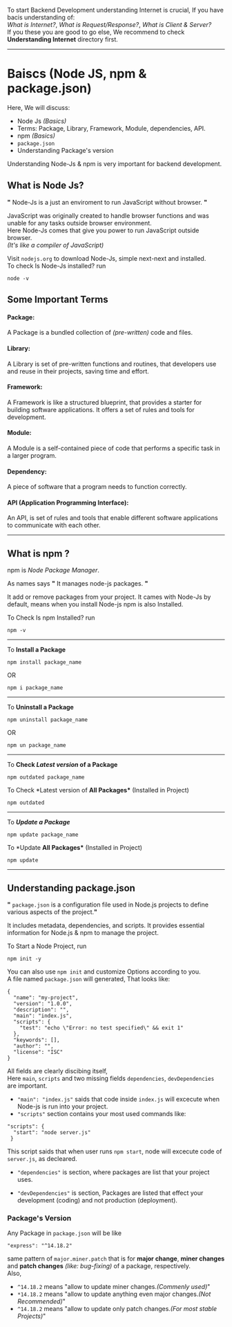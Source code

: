To start Backend Development understanding Internet is crucial, If you have bacis understanding of:\
_What is Internet?_, _What is Request/Response?_, _What is Client & Server?_\
If you these you are good to go else, We recommend to check **Understanding Internet** directory first.

---

# Baiscs (Node JS, npm & package.json)
Here, We will discuss:
- Node Js *(Basics)*
- Terms: Package, Library, Framework, Module, dependencies, API.
- npm *(Basics)*
- `package.json`
- Understanding Package's version 

Understanding Node-Js & npm is very important for backend development.


## What is Node Js?

**"** Node-Js is a just an enviroment to run JavaScript without browser. **"**

JavaScript was originally created to handle browser functions and was unable for any tasks outside browser environment.\
Here Node-Js comes that give you power to run JavaScript outside browser.\
_(It's like a compiler of JavaScript)_

Visit `nodejs.org` to download Node-Js, simple next-next and installed.\
To check Is Node-Js installed? run

```
node -v
```

## Some Important Terms

#### **Package**:

A Package is a bundled collection of _(pre-written)_ code and files.

#### **Library**:

A Library is set of pre-written functions and routines, that developers use and reuse in their projects, saving time and effort.

#### **Framework**:

A Framework is like a structured blueprint, that provides a starter for building software applications. It offers a set of rules and tools for development.

#### **Module**:

A Module is a self-contained piece of code that performs a specific task in a larger program.

#### **Dependency**:

A piece of software that a program needs to function correctly.

#### **API (Application Programming Interface)**:

An API, is set of rules and tools that enable different software applications to communicate with each other.

---

## What is npm ?

npm is _Node Package Manager_.

As names says **"** It manages node-js packages. **"**

It add or remove packages from your project. It cames with Node-Js by default, means when you install Node-js npm is also Installed.

To Check Is npm Installed? run

```
npm -v
```

---

To **Install a Package**

```
npm install package_name
```

OR

```
npm i package_name
```

---

To **Uninstall a Package**

```
npm uninstall package_name
```

OR

```
npm un package_name
```

---

To **Check _Latest version_ of a Package**

```
npm outdated package_name
```

To Check \*Latest version of **All Packages\*** (Installed in Project)

```
npm outdated
```

---

To **_Update a Package_**

```
npm update package_name
```

To \*Update **All Packages\*** (Installed in Project)

```
npm update
```

---

## Understanding **package.json**

**"** `package.json` is a configuration file used in Node.js projects to define various aspects of the project.**"**

It includes metadata, dependencies, and scripts. It provides essential information for Node.js & npm to manage the project.

To Start a Node Project, run

```
npm init -y
```

You can also use `npm init` and customize Options according to you.\
A file named `package.json` will generated, That looks like:

```
{
  "name": "my-project",
  "version": "1.0.0",
  "description": "",
  "main": "index.js",
  "scripts": {
    "test": "echo \"Error: no test specified\" && exit 1"
  },
  "keywords": [],
  "author": "",
  "license": "ISC"
}

```

All fields are clearly discibing itself,\
Here `main`, `scripts` and two missing fields `dependencies`, `devDependencies` are important.

- `"main": "index.js"` saids that code inside `index.js` will excecute when Node-js is run into your project.
- `"scripts"` section contains your most used commands like:

```
"scripts": {
  "start": "node server.js"
 }
```

This script saids that when user runs `npm start`, node will excecute code of `server.js`, as decleared.

- `"dependencies"` is section, where packages are list that your project uses.

- `"devDependencies"` is section, Packages are listed that effect your development (coding) and not production (deployment).

### Package's Version
Any Package in `package.json` will be like 
```
"express": "^14.18.2"
```
 same pattern of `major.miner.patch` that is for **major change**, **miner changes** and **patch changes** *(like: bug-fixing)* of a package, respectively. \
Also,
- `^14.18.2` means "allow to update miner changes.*(Commenly used)*"
- `*14.18.2` means "allow to update anything even major changes.*(Not Recommended)*"
- `^14.18.2` means "allow to update only patch changes.*(For most stable Projects)*"